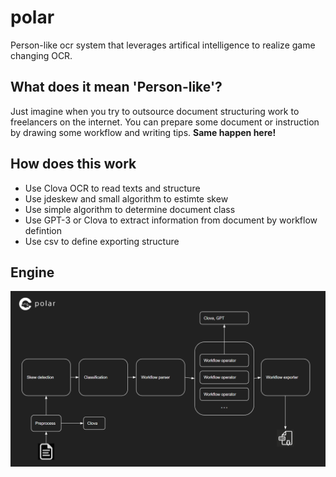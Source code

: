 # polar
Person-like ocr system that leverages artifical intelligence to realize game changing OCR.

## What does it mean 'Person-like'?
Just imagine when you try to outsource document structuring work to freelancers on the internet. You can prepare some document or instruction by drawing some workflow and writing tips. **Same happen here!**

## How does this work
- Use Clova OCR to read texts and structure
- Use jdeskew and small algorithm to estimte skew
- Use simple algorithm to determine document class
- Use GPT-3 or Clova to extract information from document by workflow defintion
- Use csv to define exporting structure

## Engine
![engine](engine.png "engine")
